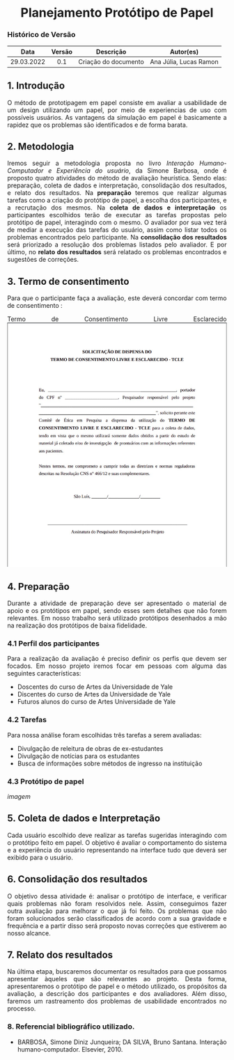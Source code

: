 # <center>Planejamento Protótipo de Papel

### Histórico de Versão

|    Data    | Versão |      Descrição       |      Autor(es)         |
| :--------: | :----: | :------------------: | :--------------------: |
| 29.03.2022 |  0.1   | Criação do documento | Ana Júlia, Lucas Ramon |

<div align="justify">


## 1. Introdução

O método de prototipagem em papel consiste em avaliar a usabilidade de um design utilizando um papel,
por meio de experiencias de uso com possíveis usuários. As vantagens da simulação em papel é basicamente a rapidez que os problemas são identificados e de forma barata.

## 2. Metodologia

Iremos seguir a metodologia proposta no livro *Interação Humano-Computador e Experiência do usuário*, da Simone Barbosa, onde é proposto quatro atividades do método de avaliação heurística. Sendo elas: preparação, coleta de dados e interpretação, consolidação dos resultados, e relato dos resultados.
Na **preparação** teremos que realizar algumas tarefas como a criação do protótipo de papel, a escolha dos participantes, e a recrutação dos mesmos.
Na **coleta de dados e interpretação** os participantes escolhidos terão de executar as tarefas propostas pelo protótipo de papel, interagindo com o mesmo. O avaliador por sua vez terá de mediar a execução das tarefas do usuário, assim como listar todos os problemas encontrados pelo participante.
Na **consolidação dos resultados** será priorizado a resolução dos problemas listados pelo avaliador.
E por último, no **relato dos resultados** será relatado os problemas encontrados e sugestões de correções.

## 3. Termo de consentimento 
Para que o participante faça a avaliação, este deverá concordar com termo de consentimento :

Termo de Consentimento Livre Esclarecido 
<img src="https://github.com/Interacao-Humano-Computador/2021.2-Grupo-05-Yale/blob/inicio/docs/documentos/imagens/TermoConsentimento.jpeg"/>


## 4. Preparação

Durante a atividade de preparação deve ser apresentado o material de apoio e os protótipos em papel, sendo esses sem detalhes que não forem relevantes. Em nosso trabalho será utilizado protótipos desenhados a mão na realização dos protótipos de baixa fidelidade.

### 4.1 Perfil dos participantes
Para a realização da avaliação é preciso definir os perfis que devem ser focados. Em nosso projeto iremos focar em pessoas com alguma das seguintes características:
<ul>
    <li>Doscentes do curso de Artes da Universidade de Yale</li>
    <li>Discentes do curso de Artes da Universidade de Yale</li>
    <li>Futuros alunos do curso de Artes Universidade de Yale</li>
</ul> 

### 4.2 Tarefas

Para nossa análise foram escolhidas três tarefas a serem avaliadas:
* Divulgação de releitura de obras de ex-estudantes
* Divulgação de notícias para os estudantes
* Busca de informações sobre métodos de ingresso na instituição

### 4.3 Protótipo de papel

*imagem*


## 5. Coleta de dados e Interpretação 

Cada usuário escolhido deve realizar as tarefas sugeridas interagindo com o protótipo feito em papel. O objetivo é 
avaliar o comportamento do sistema e a experiência do usuário representando na interface tudo que deverá ser exibido
para o usuário.

## 6. Consolidação dos resultados

O objetivo dessa atividade é: analisar o protótipo de interface, e verificar quais problemas não foram resolvidos nele. Assim, conseguimos fazer outra avaliação para melhorar o que já foi feito. Os problemas que não foram solucionados serão classificados de acordo com a sua gravidade e frequência e a partir disso será proposto novas correções que estiverem ao nosso alcance.

## 7. Relato dos resultados

Na última etapa, buscaremos documentar os resultados para que possamos apresentar àqueles que são relevantes ao projeto.
Desta forma, apresentaremos o protótipo de papel e o método utilizado, os propósitos da avaliação, a descrição dos participantes
e dos avaliadores. Além disso, faremos um rastreamento dos problemas de usabilidade encontrados no processo.



### 8. Referencial bibliográfico utilizado.
- BARBOSA, Simone Diniz Junqueira; DA SILVA, Bruno Santana. Interação humano-computador. Elsevier, 2010.